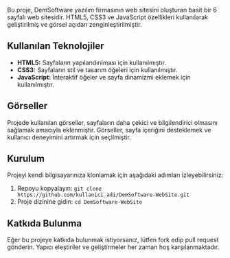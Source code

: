Bu proje, DemSoftware yazılım firmasının web sitesini oluşturan basit bir 6 sayfalı web sitesidir. HTML5, CSS3 ve JavaScript özellikleri kullanılarak geliştirilmiş ve görsel açıdan zenginleştirilmiştir.
## Kullanılan Teknolojiler

- **HTML5:** Sayfaların yapılandırılması için kullanılmıştır.
- **CSS3:** Sayfaların stil ve tasarım öğeleri için kullanılmıştır.
- **JavaScript:** İnteraktif öğeler ve sayfa dinamizmi eklemek için kullanılmıştır.

## Görseller

Projede kullanılan görseller, sayfaların daha çekici ve bilgilendirici olmasını sağlamak amacıyla eklenmiştir. Görseller, sayfa içeriğini desteklemek ve kullanıcı deneyimini artırmak için seçilmiştir.

## Kurulum

Projeyi kendi bilgisayarınıza klonlamak için aşağıdaki adımları izleyebilirsiniz:

1. Repoyu kopyalayın: `git clone https://github.com/kullanici_adi/DemSoftware-WebSite.git`
2. Proje dizinine gidin: `cd DemSoftware-WebSite`

## Katkıda Bulunma

Eğer bu projeye katkıda bulunmak istiyorsanız, lütfen fork edip pull request gönderin. Yapıcı eleştiriler ve geliştirmeler her zaman hoş karşılanmaktadır.


